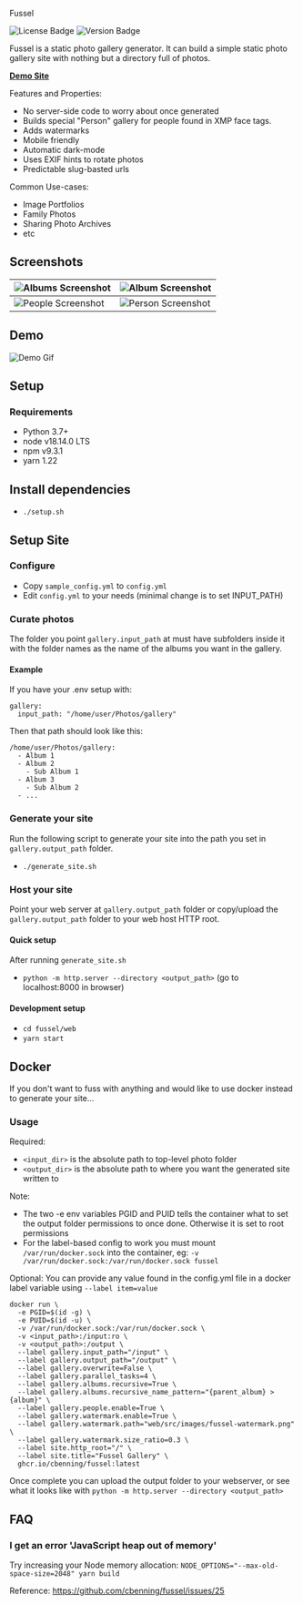  Fussel

![License Badge](https://img.shields.io/github/license/cbenning/fussel)
![Version Badge](https://img.shields.io/github/v/release/cbenning/fussel)

Fussel is a static photo gallery generator. It can build a simple static photo gallery site
with nothing but a directory full of photos. 

**[Demo Site](https://benninger.ca/fussel-demo/)**

Features and Properties:
 - No server-side code to worry about once generated
 - Builds special "Person" gallery for people found in XMP face tags.
 - Adds watermarks
 - Mobile friendly
 - Automatic dark-mode
 - Uses EXIF hints to rotate photos
 - Predictable slug-basted urls

Common Use-cases:
 - Image Portfolios
 - Family Photos
 - Sharing Photo Archives
 - etc

## Screenshots
| ![Albums Screenshot](https://user-images.githubusercontent.com/153700/81897761-1e904780-956c-11ea-9450-fbdb286b95fc.png?raw=true "Albums Screenshot") | ![Album Screenshot](https://user-images.githubusercontent.com/153700/81897716-120bef00-956c-11ea-9204-b8e90ffb24f8.png?raw=true "Album Screenshot") |  
|---|---|
| ![People Screenshot](https://user-images.githubusercontent.com/153700/81897685-fef91f00-956b-11ea-8df6-9c23fad83bb2.png?raw=true "People Screenshot") | ![Person Screenshot](https://user-images.githubusercontent.com/153700/81897698-091b1d80-956c-11ea-9acb-6195d9673407.png?raw=true "PersonScreenshot") | 

## Demo
![Demo Gif](https://user-images.githubusercontent.com/153700/81898094-d58cc300-956c-11ea-90eb-f8ce5561f63d.gif?raw=true "Modal Screenshot")

## Setup

### Requirements

 - Python 3.7+
 - node v18.14.0 LTS
 - npm v9.3.1
 - yarn 1.22

## Install dependencies

 - `./setup.sh`
 
## Setup Site

### Configure

 - Copy `sample_config.yml` to `config.yml`
 - Edit `config.yml` to your needs (minimal change is to set INPUT_PATH)

### Curate photos
The folder you point `gallery.input_path` at must have subfolders inside it with the folder names as the name of the albums you want in the gallery. 

#### Example

If you have your .env setup with:
```
gallery:
  input_path: "/home/user/Photos/gallery"
```

Then that path should look like this:
```
/home/user/Photos/gallery:
  - Album 1
  - Album 2
    - Sub Album 1
  - Album 3
    - Sub Album 2
  - ...
```

### Generate your site
Run the following script to generate your site into the path you set in `gallery.output_path` folder.
 - `./generate_site.sh`
 
### Host your site

Point your web server at `gallery.output_path` folder or copy/upload the `gallery.output_path` folder to your web host HTTP root.

#### Quick setup

After running `generate_site.sh`

 - `python -m http.server --directory <output_path>` (go to localhost:8000 in browser)

#### Development setup

 - `cd fussel/web`
 - `yarn start`
 
## Docker

If you don't want to fuss with anything and would like to use docker instead to generate your site...

### Usage

Required:
 * `<input_dir>` is the absolute path to top-level photo folder
 * `<output_dir>` is the absolute path to where you want the generated site written to

Note: 
 * The two -e env variables PGID and PUID tells the container what to set the output folder permissions to
 once done. Otherwise it is set to root permissions
 * For the label-based config to work you must mount `/var/run/docker.sock` into the container, eg: `-v /var/run/docker.sock:/var/run/docker.sock fussel`

Optional:
 You can provide any value found in the config.yml file in a docker label variable using `--label item=value`

```
docker run \
  -e PGID=$(id -g) \
  -e PUID=$(id -u) \
  -v /var/run/docker.sock:/var/run/docker.sock \
  -v <input_path>:/input:ro \
  -v <output_path>:/output \
  --label gallery.input_path="/input" \
  --label gallery.output_path="/output" \
  --label gallery.overwrite=False \
  --label gallery.parallel_tasks=4 \
  --label gallery.albums.recursive=True \
  --label gallery.albums.recursive_name_pattern="{parent_album} > {album}" \
  --label gallery.people.enable=True \
  --label gallery.watermark.enable=True \
  --label gallery.watermark.path="web/src/images/fussel-watermark.png" \
  --label gallery.watermark.size_ratio=0.3 \
  --label site.http_root="/" \
  --label site.title="Fussel Gallery" \
  ghcr.io/cbenning/fussel:latest 
```

Once complete you can upload the output folder to your webserver, or see what it looks like with
`python -m http.server --directory <output_path>`


## FAQ

### I get an error 'JavaScript heap out of memory'

Try increasing your Node memory allocation: `NODE_OPTIONS="--max-old-space-size=2048" yarn build` 

Reference: https://github.com/cbenning/fussel/issues/25